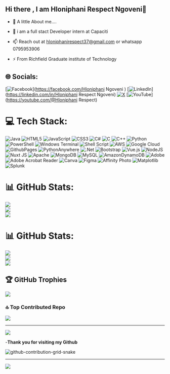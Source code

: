 ## Hi there , I am Hloniphani Respect Ngoveni👋

<!--
**lisbeth34/lisbeth34** is a ✨ _special_ ✨ repository because its `README.md` (this file) appears on your GitHub profile.
-->


- 🌱 A little About me....

- 👯 i am a full stact Developer intern at Capaciti

- 📫 Reach out at hloniphanirespect37@gmail.com or whatsapp 0795953906

- ⚡ From Richfield Graduate institute of Technology

## 🌐 Socials:
[![Facebook](https://img.shields.io/badge/Facebook-%231877F2.svg?logo=Facebook&logoColor=white)](https://facebook.com/Hloniphani Ngoveni ) [![LinkedIn](https://img.shields.io/badge/LinkedIn-%230077B5.svg?logo=linkedin&logoColor=white)](https://linkedin.com/in/Hloniphani Respect Ngoveni) [![X](https://img.shields.io/badge/X-black.svg?logo=X&logoColor=white)](https://x.com/RESPECT_SA) [![YouTube](https://img.shields.io/badge/YouTube-%23FF0000.svg?logo=YouTube&logoColor=white)](https://youtube.com/@Hloniphani Respect) 

# 💻 Tech Stack:
![Java](https://img.shields.io/badge/java-%23ED8B00.svg?style=for-the-badge&logo=openjdk&logoColor=white) ![HTML5](https://img.shields.io/badge/html5-%23E34F26.svg?style=for-the-badge&logo=html5&logoColor=white) ![JavaScript](https://img.shields.io/badge/javascript-%23323330.svg?style=for-the-badge&logo=javascript&logoColor=%23F7DF1E) ![CSS3](https://img.shields.io/badge/css3-%231572B6.svg?style=for-the-badge&logo=css3&logoColor=white) ![C#](https://img.shields.io/badge/c%23-%23239120.svg?style=for-the-badge&logo=csharp&logoColor=white) ![C](https://img.shields.io/badge/c-%2300599C.svg?style=for-the-badge&logo=c&logoColor=white) ![C++](https://img.shields.io/badge/c++-%2300599C.svg?style=for-the-badge&logo=c%2B%2B&logoColor=white) ![Python](https://img.shields.io/badge/python-3670A0?style=for-the-badge&logo=python&logoColor=ffdd54) ![PowerShell](https://img.shields.io/badge/PowerShell-%235391FE.svg?style=for-the-badge&logo=powershell&logoColor=white) ![Windows Terminal](https://img.shields.io/badge/Windows%20Terminal-%234D4D4D.svg?style=for-the-badge&logo=windows-terminal&logoColor=white) ![Shell Script](https://img.shields.io/badge/shell_script-%23121011.svg?style=for-the-badge&logo=gnu-bash&logoColor=white) ![AWS](https://img.shields.io/badge/AWS-%23FF9900.svg?style=for-the-badge&logo=amazon-aws&logoColor=white) ![Google Cloud](https://img.shields.io/badge/GoogleCloud-%234285F4.svg?style=for-the-badge&logo=google-cloud&logoColor=white) ![GithubPages](https://img.shields.io/badge/github%20pages-121013?style=for-the-badge&logo=github&logoColor=white) ![PythonAnywhere](https://img.shields.io/badge/pythonanywhere-%232F9FD7.svg?style=for-the-badge&logo=pythonanywhere&logoColor=151515) ![.Net](https://img.shields.io/badge/.NET-5C2D91?style=for-the-badge&logo=.net&logoColor=white) ![Bootstrap](https://img.shields.io/badge/bootstrap-%238511FA.svg?style=for-the-badge&logo=bootstrap&logoColor=white) ![Vue.js](https://img.shields.io/badge/vue.js-%2335495e.svg?style=for-the-badge&logo=vuedotjs&logoColor=%234FC08D) ![NodeJS](https://img.shields.io/badge/node.js-6DA55F?style=for-the-badge&logo=node.js&logoColor=white) ![Nuxt JS](https://img.shields.io/badge/Nuxt-002E3B?style=for-the-badge&logo=nuxt.js&logoColor=#00DC82) ![Apache](https://img.shields.io/badge/apache-%23D42029.svg?style=for-the-badge&logo=apache&logoColor=white) ![MongoDB](https://img.shields.io/badge/MongoDB-%234ea94b.svg?style=for-the-badge&logo=mongodb&logoColor=white) ![MySQL](https://img.shields.io/badge/mysql-4479A1.svg?style=for-the-badge&logo=mysql&logoColor=white) ![AmazonDynamoDB](https://img.shields.io/badge/Amazon%20DynamoDB-4053D6?style=for-the-badge&logo=Amazon%20DynamoDB&logoColor=white) ![Adobe](https://img.shields.io/badge/adobe-%23FF0000.svg?style=for-the-badge&logo=adobe&logoColor=white) ![Adobe Acrobat Reader](https://img.shields.io/badge/Adobe%20Acrobat%20Reader-EC1C24.svg?style=for-the-badge&logo=Adobe%20Acrobat%20Reader&logoColor=white) ![Canva](https://img.shields.io/badge/Canva-%2300C4CC.svg?style=for-the-badge&logo=Canva&logoColor=white) ![Figma](https://img.shields.io/badge/figma-%23F24E1E.svg?style=for-the-badge&logo=figma&logoColor=white) ![Affinity Photo](https://img.shields.io/badge/affinityphoto-%237E4DD2.svg?style=for-the-badge&logo=affinity-photo&logoColor=white) ![Matplotlib](https://img.shields.io/badge/Matplotlib-%23ffffff.svg?style=for-the-badge&logo=Matplotlib&logoColor=black) ![Splunk](https://img.shields.io/badge/splunk-%23000000.svg?style=for-the-badge&logo=splunk&logoColor=white)
# 📊 GitHub Stats:
![](https://github-readme-stats.vercel.app/api?username=lisbeth34&theme=blue-green&hide_border=true&include_all_commits=false&count_private=false)<br/>
![](https://github-readme-streak-stats.herokuapp.com/?user=lisbeth34&theme=blue-green&hide_border=true)<br/>
![](https://github-readme-stats.vercel.app/api/top-langs/?username=lisbeth34&theme=blue-green&hide_border=true&include_all_commits=false&count_private=false&layout=compact)

# 📊 GitHub Stats:
![](https://github-readme-stats.vercel.app/api?username=lisbeth34&theme=dark&hide_border=false&include_all_commits=false&count_private=false)<br/>
![](https://github-readme-streak-stats.herokuapp.com/?user=lisbeth34&theme=dark&hide_border=false)<br/>
![](https://github-readme-stats.vercel.app/api/top-langs/?username=lisbeth34&theme=dark&hide_border=false&include_all_commits=false&count_private=false&layout=compact)

## 🏆 GitHub Trophies
![](https://github-profile-trophy.vercel.app/?username=lisbeth34&theme=radical&no-frame=false&no-bg=true&margin-w=4)

### 🔝 Top Contributed Repo
![](https://github-contributor-stats.vercel.app/api?username=lisbeth34&limit=5&theme=dark&combine_all_yearly_contributions=true)


---
[![](https://visitcount.itsvg.in/api?id=lisbeth34&icon=9&color=0)](https://visitcount.itsvg.in)

<!-- Proudly created with GPRM ( https://gprm.itsvg.in ) -->

-**Thank you for visiting my Github**

![github-contribution-grid-snake](https://github.com/lisbeth34/lisbeth34/assets/131878280/886e358b-58cc-4706-b7d0-cb6cd58bf5b9)



---
[![](https://visitcount.itsvg.in/api?id=lisbeth34&icon=2&color=1)](https://visitcount.itsvg.in)

<!-- Proudly created with GPRM ( https://gprm.itsvg.in ) -->
